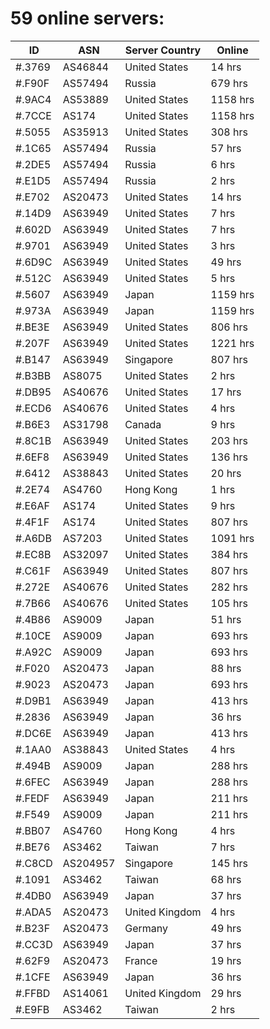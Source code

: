 # 59 online servers:

| ID | ASN | Server Country | Online |
| ------ | ------ | ------ | ------ |
| #.3769 | AS46844 | United States | 14 hrs |
| #.F90F | AS57494 | Russia | 679 hrs |
| #.9AC4 | AS53889 | United States | 1158 hrs |
| #.7CCE | AS174 | United States | 1158 hrs |
| #.5055 | AS35913 | United States | 308 hrs |
| #.1C65 | AS57494 | Russia | 57 hrs |
| #.2DE5 | AS57494 | Russia | 6 hrs |
| #.E1D5 | AS57494 | Russia | 2 hrs |
| #.E702 | AS20473 | United States | 14 hrs |
| #.14D9 | AS63949 | United States | 7 hrs |
| #.602D | AS63949 | United States | 7 hrs |
| #.9701 | AS63949 | United States | 3 hrs |
| #.6D9C | AS63949 | United States | 49 hrs |
| #.512C | AS63949 | United States | 5 hrs |
| #.5607 | AS63949 | Japan | 1159 hrs |
| #.973A | AS63949 | Japan | 1159 hrs |
| #.BE3E | AS63949 | United States | 806 hrs |
| #.207F | AS63949 | United States | 1221 hrs |
| #.B147 | AS63949 | Singapore | 807 hrs |
| #.B3BB | AS8075 | United States | 2 hrs |
| #.DB95 | AS40676 | United States | 17 hrs |
| #.ECD6 | AS40676 | United States | 4 hrs |
| #.B6E3 | AS31798 | Canada | 9 hrs |
| #.8C1B | AS63949 | United States | 203 hrs |
| #.6EF8 | AS63949 | United States | 136 hrs |
| #.6412 | AS38843 | United States | 20 hrs |
| #.2E74 | AS4760 | Hong Kong | 1 hrs |
| #.E6AF | AS174 | United States | 9 hrs |
| #.4F1F | AS174 | United States | 807 hrs |
| #.A6DB | AS7203 | United States | 1091 hrs |
| #.EC8B | AS32097 | United States | 384 hrs |
| #.C61F | AS63949 | United States | 807 hrs |
| #.272E | AS40676 | United States | 282 hrs |
| #.7B66 | AS40676 | United States | 105 hrs |
| #.4B86 | AS9009 | Japan | 51 hrs |
| #.10CE | AS9009 | Japan | 693 hrs |
| #.A92C | AS9009 | Japan | 693 hrs |
| #.F020 | AS20473 | Japan | 88 hrs |
| #.9023 | AS20473 | Japan | 693 hrs |
| #.D9B1 | AS63949 | Japan | 413 hrs |
| #.2836 | AS63949 | Japan | 36 hrs |
| #.DC6E | AS63949 | Japan | 413 hrs |
| #.1AA0 | AS38843 | United States | 4 hrs |
| #.494B | AS9009 | Japan | 288 hrs |
| #.6FEC | AS63949 | Japan | 288 hrs |
| #.FEDF | AS63949 | Japan | 211 hrs |
| #.F549 | AS9009 | Japan | 211 hrs |
| #.BB07 | AS4760 | Hong Kong | 4 hrs |
| #.BE76 | AS3462 | Taiwan | 7 hrs |
| #.C8CD | AS204957 | Singapore | 145 hrs |
| #.1091 | AS3462 | Taiwan | 68 hrs |
| #.4DB0 | AS63949 | Japan | 37 hrs |
| #.ADA5 | AS20473 | United Kingdom | 4 hrs |
| #.B23F | AS20473 | Germany | 49 hrs |
| #.CC3D | AS63949 | Japan | 37 hrs |
| #.62F9 | AS20473 | France | 19 hrs |
| #.1CFE | AS63949 | Japan | 36 hrs |
| #.FFBD | AS14061 | United Kingdom | 29 hrs |
| #.E9FB | AS3462 | Taiwan | 2 hrs |

